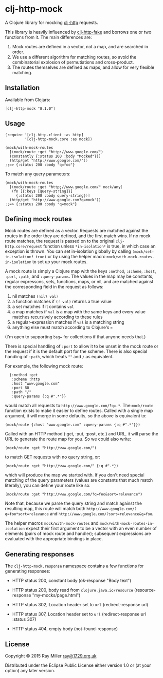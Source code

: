 # clj-http-mock

A Clojure library for mocking [clj-http](https://github.com/dakrone/clj-http) requests.

This library is heavily influenced by [clj-http-fake](https://github.com/myfreeweb/clj-http-fake)
and borrows one or two functions from it. The main differences are:

1. Mock routes are defined in a vector, not a map, and are searched in
order.
1. We use a different algorithm for matching routes, so avoid
the combinatorial explosion of permutiations and cross-product.
1. The routes themselves are defined as maps, and allow for very flexible matching.

## Installation

Available from Clojars:

    [clj-http-mock "0.1.0"]
    
## Usage

    (require '[clj-http.client :as http]
             '[clj-http-mock.core :as mock])
             
    (mock/with-mock-routes
      [(mock/route :get "http://www.google.com/")      
      (constantly {:status 200 :body "Mocked"})]
      (http/get "http://www.google.com/"))
    ;;=> {:status 200 :body "q=foo"}
    
To match any query parameters:

    (mock/with-mock-routes
      [(mock/route :get "http;//www.google.com/" mock/any)
       (fn [{:keys [query-string]}]
         {:status 200 :body query-string})]
      (http/get "http://www.google.com?q=mock"))
    ;;=> {:status 200 :body "q=mock"}

## Defining mock routes     
             
Mock routes are defined as a vector. Requests are matched against the
routes in the order they are defined, and the first match wins. If no
mock route matches, the request is passed on to the original
`clj-http.core/request` function unless `*in-isolation*` is true, in
which case an exception is thrown. You can set in-isolation globally by
calling `(mock/set-in-isolation! true)` or by using the helper macro
`mock/with-mock-routes-in-isolation` to set up your mock routes.

A mock route is simply a Clojure map with the keys `:method`, `:scheme`,
`:host`, `:port`, `:path`, and `:query-params`. The values in the map
may be constants, regular expressons, sets, functions, maps, or nil, and
are matched against the corresponding field in the request as follows:

1. nil matches `(nil? val)`
2. a function matches if `(f val)` returns a true value
3. a set matches if it contains `val`
4. a map matches if `val` is a map with the same keys and every value
matches recursively according to these rules
5. a regular-expression matches if `val` is a matching string
6. anything else must match according to Clojure's `=`

(I'm open to supporting `bag=` for collections if that anyone needs
that.)

There is special handling of `:port` to allow it to be unset in the mock
route or the request if it is the default port for the scheme. There is
also special handling of `:path`, which treats `""` and `/` as
equivalent.

For example, the following mock route:

      {:method :get 
       :scheme :http 
       :host "www.google.com"
       :port 80
       :path "/"
       :query-params {:q #".*"}}

would match all requests to `http://www.google.com/?q=.*`. The
`mock/route` function exists to make it easier to define routes. Called
with a single map argument, it will merge in some defaults, so the above
is equivalent to:

    (mock/route {:host "www.google.com" :query-params {:q #".*"}})
    
Called with an HTTP method (:get, :put, :post, etc.) and URL, it will
parse the URL to generate the route map for you. So we could also write:

    (mock/route :get "http://www.google.com/")
    
to match GET requests with no query string, or:

    (mock/route :get "http://www.google.com/" {:q #".*})
    
which will produce the map we started with. If you don't need special
matching of the query parameters (values are constants that much match
literally), you can define your route like so:

    (mock/route :get "http://www.google.com/?q=foo&sort=relevance")
    
Note that, because we parse the query string and match against the
resulting map, this route will match both
`http://www.google.com/?q=foo*sort=relevance` and
`http://www.google.com/?sort=relevance&q=foo`.

The helper macros `mock/with-mock-routes` and
`mock/with-mock-routes-in-isolation` expect their first argument to be a
vector with an even number of elements (pairs of mock route and
handler); subsequent expressions are evaluated with the appropriate
bindings in place.

## Generating responses

The `clj-http-mock.response` namespace contains a few functions for
generating responses:

* HTTP status 200, constant body
    (ok-response "Body text")

* HTTP status 200, body read from `clojure.java.io/resource`
    (resource-response "my-mocks/page.html")
    
* HTTP status 302, Location header set to `url`
    (redirect-response url)
    
* HTTP status 307, Location header set to `url`
    (redirect-response url :status 307)
    
* HTTP status 404, empty body
    (not-found-response)

## License

Copyright © 2015 Ray Miller <ray@1729.org.uk>

Distributed under the Eclipse Public License either version 1.0 or (at
your option) any later version.
